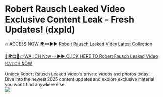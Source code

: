 # Robert Rausch Leaked Video Exclusive Content Leak - Fresh Updates! (dxpld)

🔥 ACCESS NOW 🌍==►► <a href="https://tinyurl.com/kvy9nzfs" rel="nofollow">Robert Rausch Leaked Video Latest Collection</a>
<br><br>
[🔴🌍📺📱👉WA𝚃CH Now==►► CLICK HERE TO Robert Rausch Leaked Video 𝚆𝙰𝚃𝙲𝙷 NOW](https://tinyurl.com/kvy9nzfs)
<br><br>
Unlock Robert Rausch Leaked Video's private videos and photos today! Dive into the newest 2025 content updates and explore exclusive material you won’t find anywhere else.
<br>
<a href="https://tinyurl.com/kvy9nzfs" rel="nofollow" data-target="animated-image.originalLink"><img src="https://camo.githubusercontent.com/8a4f000d20f83aca3bf7ec5f350d767afa0574a8a352519fd8cfa583a6f93a33/68747470733a2f2f692e696d6775722e636f6d2f644a486b345a712e676966" data-canonical-src="https://i.imgur.com/dJHk4Zq.gif" style="max-width: 100%; display: inline-block;" data-target="animated-image.originalImage"></a>
<br>
